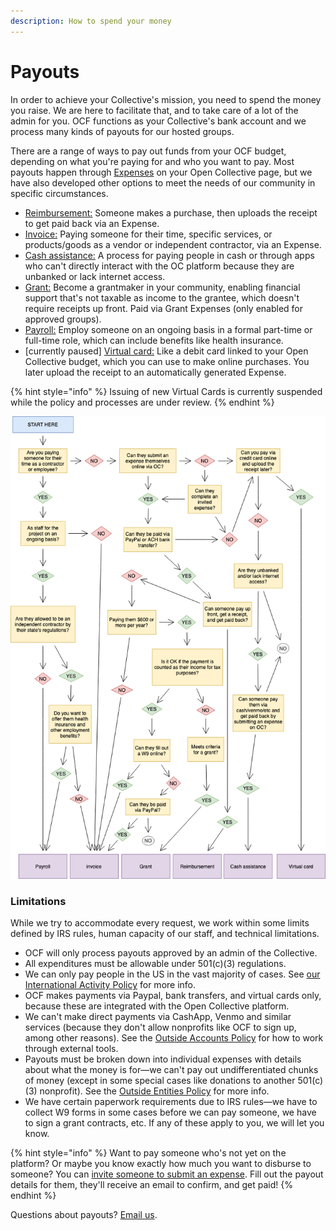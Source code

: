 ```yaml
---
description: How to spend your money
---
```


# Payouts

In order to achieve your Collective's mission, you need to spend the money you raise. We are here to facilitate that, and to take care of a lot of the admin for you. OCF functions as your Collective's bank account and we process many kinds of payouts for our hosted groups.

There are a range of ways to pay out funds from your OCF budget, depending on what you're paying for and who you want to pay. Most payouts happen through [Expenses](basics.md#submitting-expenses) on your Open Collective page, but we have also developed other options to meet the needs of our community in specific circumstances.

* [Reimbursement:](https://docs.opencollective.com/help/expenses-and-getting-paid/submitting-expenses#reimbursements) Someone makes a purchase, then uploads the receipt to get paid back via an Expense.
* [Invoice:](https://docs.opencollective.com/help/expenses-and-getting-paid/submitting-expenses#invoices) Paying someone for their time, specific services, or products/goods as a vendor or independent contractor, via an Expense.
* [Cash assistance:](policies/cash-assistance-policy.md) A process for paying people in cash or through apps who can't directly interact with the OC platform because they are unbanked or lack internet access.
* [Grant:](grantmaking/policy.md) Become a grantmaker in your community, enabling financial support that's not taxable as income to the grantee, which doesn't require receipts up front. Paid via Grant Expenses (only enabled for approved groups).
* [Payroll:](../what-we-offer/employment.md) Employ someone on an ongoing basis in a formal part-time or full-time role, which can include benefits like health insurance.
* \[currently paused] [Virtual card:](../what-we-offer/virtual-cards-policy.md) Like a debit card linked to your Open Collective budget, which you can use to make online purchases. You later upload the receipt to an automatically generated Expense.

{% hint style="info" %}
Issuing of new Virtual Cards is currently suspended while the policy and processes are under review.
{% endhint %}

![It may not be pretty, but it shows all the options!](../.gitbook/assets/OCF-payouts.png)

### Limitations

While we try to accommodate every request, we work within some limits defined by IRS rules, human capacity of our staff, and technical limitations.

* OCF will only process payouts approved by an admin of the Collective.
* All expenditures must be allowable under 501(c)(3) regulations.
* We can only pay people in the US in the vast majority of cases. See [our International Activity Policy](policies/international.md) for more info.
* OCF makes payments via Paypal, bank transfers, and virtual cards only, because these are integrated with the Open Collective platform.
* We can't make direct payments via CashApp, Venmo and similar services (because they don't allow nonprofits like OCF to sign up, among other reasons). See the [Outside Accounts Policy](policies/outside-accounts-policy.md) for how to work through external tools.
* Payouts must be broken down into individual expenses with details about what the money is for—we can't pay out undifferentiated chunks of money (except in some special cases like donations to another 501(c)(3) nonprofit). See the [Outside Entities Policy](policies/outside-entities-policy.md) for more info.
* We have certain paperwork requirements due to IRS rules—we have to collect W9 forms in some cases before we can pay someone, we have to sign a grant contracts, etc. If any of these apply to you, we will let you know.

{% hint style="info" %}
Want to pay someone who's not yet on the platform? Or maybe you know exactly how much you want to disburse to someone? You can [invite someone to submit an expense](https://docs.opencollective.com/help/expenses-and-getting-paid/submitting-expenses#inviting-a-third-party-to-submit-an-expense). Fill out the payout details for them, they'll receive an email to confirm, and get paid!
{% endhint %}

Questions about payouts? [Email us](mailto:contact@opencollective.foundation).
